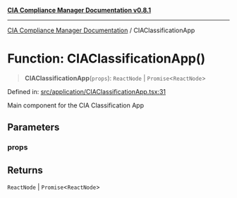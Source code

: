 [**CIA Compliance Manager Documentation v0.8.1**](../README.md)

***

[CIA Compliance Manager Documentation](../globals.md) / CIAClassificationApp

# Function: CIAClassificationApp()

> **CIAClassificationApp**(`props`): `ReactNode` \| `Promise`\<`ReactNode`\>

Defined in: [src/application/CIAClassificationApp.tsx:31](https://github.com/Hack23/cia-compliance-manager/blob/4236f4375d9cfb0505c191818eeb5443ec527132/src/application/CIAClassificationApp.tsx#L31)

Main component for the CIA Classification App

## Parameters

### props

## Returns

`ReactNode` \| `Promise`\<`ReactNode`\>
